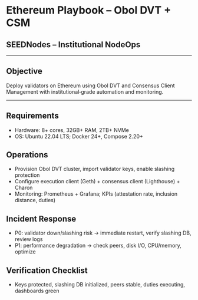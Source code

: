 # Ethereum Playbook – Obol DVT + CSM
## SEEDNodes – Institutional NodeOps

---

## Objective
Deploy validators on Ethereum using Obol DVT and Consensus Client Management with institutional‑grade automation and monitoring.

---

## Requirements
- Hardware: 8+ cores, 32GB+ RAM, 2TB+ NVMe
- OS: Ubuntu 22.04 LTS; Docker 24+, Compose 2.20+

## Operations
- Provision Obol DVT cluster, import validator keys, enable slashing protection
- Configure execution client (Geth) + consensus client (Lighthouse) + Charon
- Monitoring: Prometheus + Grafana; KPIs (attestation rate, inclusion distance, duties)

## Incident Response
- P0: validator down/slashing risk → immediate restart, verify slashing DB, review logs
- P1: performance degradation → check peers, disk I/O, CPU/memory, optimize

## Verification Checklist
- Keys protected, slashing DB initialized, peers stable, duties executing, dashboards green


